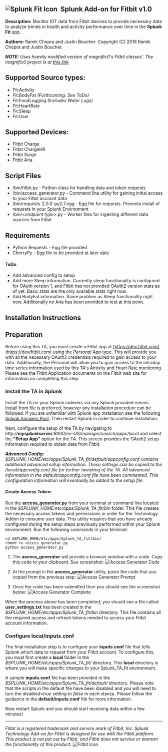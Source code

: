 ## ![Splunk Fit Icon](/../master/static/fiticon.png?raw=true "Splunk Fit Icon")&nbsp;&nbsp;Splunk Add-on for Fitbit v1.0

**Description:** Monitor IOT data from Fitbit devices to provide necessary data to analyze trends in health and activity performance over time in the **Splunk Fit** app.

**Authors:** Ramik Chopra and Justin Boucher. Copyright (C) 2016 Ramik Chopra and Justin Boucher.

*__NOTE:__ Uses heavily modified version of magnific0's Fitbit classes'. The magnific0 project is at [this link](https://github.com/magnific0/FitBit.py)*

## Supported Source types:
+ Fit:Activity
+ Fit:BodyFat _(Forthcoming. See ToDo)_
+ Fit:FoodLogging _(Includes Water Logs)_
+ Fit:HeartRate
+ Fit:Sleep
+ Fit:User

## Supported Devices:
+ Fitbit Charge
+ Fitbit ChargeHR
+ Fitbit Surge
+ Fitbit Aria

## Script Files
- /bin/fitbit.py - Python class for handling data and token requests
- /bin/access_generator.py - Command line utility for gaining initial access to your Fitbit account data
- /bin/requests-2.0.0-py2.7.egg - Egg file for requests. Prevents install of requests in your Splunk Environment
- /bin/*&lt;endpoint type&gt;*.py - Worker files for ingesting different data sources from Fitbit

## Requirements
- Python Requests - Egg file provided
- CherryPy - Egg file to be provided at later date

#### ToDo
- Add advanced config to setup
- Add more Sleep information. Currently sleep functionality is configured for OAuth version 1, and Fitbit has not provided OAuth2 version stats as of yet. Basic stats are the only available stats right now.
- Add BodyFat information. Same problem as Sleep functionality right now. Additionally no Aria has been provided to test at this point.

## Installation Instructions

## Preparation
Before using this TA, you must create a Fitbit app at [https://dev.fitbit.com](https://dev/fitbit.com) using the _Personal_ App type. This will provide you with all the necessary OAuth2 credentials required to gain access to your data. Additionally, the *Personal* will allow you to gain access to the intraday time series information used by this TA's Activity and Heart Rate monitoring. Please see the Fitbit Application documents on the Fitbit web site for information on completing this step.

### Install the TA in Splunk
Install the TA on your Splunk indexers via any Splunk provided means. Install from file is preferred, however any installation procedure can be followed. If you are unfamiliar with Splunk app installation see the following [Splunk Answers Post](https://answers.splunk.com/answers/51894/how-to-install-a-splunk-app.html). Then restart Splunk in order to continue installation.

Next, configure the setup of the TA by navigating to _http://**mysplunkserver**:8000/en-US/manager/search/apps/local_ and select the **"Setup App"** option for the TA. This screen provides the OAuth2 setup information required to obtain data from Fitbit.

_**Advanced Config:** $SPLUNK_HOME/etc/apps/Splunk_TA_fit/default/appconfig.conf contains additional advanced setup information. These settings can be copied to the /local/appconfig.conf file for further tweaking of the TA. All advanced information in the default/appconfig.conf file have been commented. This configuration information will eventually be added to the setup file._

#### Create Access Token:
Run the __access_generator.py__ from your terminal or command line located in the _$SPLUNK_HOME/etc/apps/Splunk_TA_fit/bin_ folder. This file creates the necessary access tokens and permissions in order for the Technology Addon to consume user data. This utility requires that you have already configured during the setup steps previously performed within your Splunk environment. Run the following commands in your terminal:

    cd $SPLUNK_HOME/etc/apps/Splunk_TA_fit/bin/
    chmod +x access_generator.py
    python access_generator.py

1. The __access_generator__ will provide a browser window with a code. Copy this code to your clipboard. See screenshot:
![Access Generator Code](/../master/static/CodeRef.png?raw=true "Access Generator Code")

2. At the prompt in the __access_generator__ utility, paste the code that you copied from the previous step:
![Access Generator Prompt](/../master/static/RunAccessGen.png?raw=true "Access Generator Prompt")

3. Once the code has been submitted then you should see the screenshot below:
![Access Generator Complete](/../master/static/Complete.png?raw=true "Access Generator Complete")

When the process above has been completed, you should see a file called __user_settings.txt__ has been created in the _$SPLUNK_HOME/etc/apps/Splunk_TA_fit/bin_ directory. This file contains all the required access and refresh tokens needed to access your Fitbit account information.

### Configure local/inputs.conf
The final installation step is to configure your __inputs.conf__ file that tells Splunk which data to request from your Fitbit account. To configure this, you must first create a __local__ folder in the _$SPLUNK_HOME/etc/apps/Splunk_TA_fit/_ directory. This __local__ directory is where you will make specific changes to your Splunk_TA_fit environment.

A sample __inputs.conf__ file has been provided in the _$SPLUNK_HOME/etc/apps/Splunk_TA_fit/default/_ directory. Please note that the scripts in the default file have been disabled and you will need to turn the _disabled=true_ setting to _false_ in each stanza. Please follow the guidance in the __default/inputs.conf__ file for more information.

Now restart Splunk and you should start receiving data within a few minutes!

---

*Fitbit is a registered trademark and service mark of Fitbit, Inc. Splunk Technology Add-on for Fitbit is designed for use with the Fitbit platform. This product is not put out by Fitbit, and Fitbit does not service or warrant the functionality of this product.* ![Fitbit Icon](/../master/static/FitbitLogo.png?raw=true "Fitbit Icon")